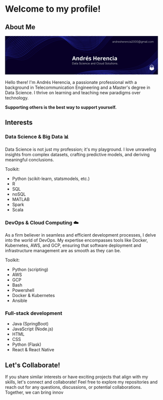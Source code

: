 # Welcome to my profile!

## About Me

![Profile Image](banner.png)

Hello there! I'm Andrés Herencia, a passionate professional with a background in Telecommunication Engineering and a Master's degree in Data Science. I thrive on learning and teaching new paradigms over technology. 

**Supporting others is the best way to support yourself.**

## Interests

### Data Science & Big Data 📊
Data Science is not just my profession; it's my playground. I love unraveling insights from complex datasets, crafting predictive models, and deriving meaningful conclusions.

Toolkit: 
- Python (scikit-learn, statsmodels, etc.)
- R
- SQL
- noSQL
- MATLAB
- Spark
- Scala

### DevOps & Cloud Computing ☁️
As a firm believer in seamless and efficient development processes, I delve into the world of DevOps. My expertise encompasses tools like Docker, Kubernetes, AWS, and GCP, ensuring that software deployment and infrastructure management are as smooth as they can be.

Toolkit: 
- Python (scripting)
- AWS
- GCP
- Bash
- Powershell
- Docker & Kubernetes
- Ansible

### Full-stack development
- Java (SpringBoot)
- JavaScript (Node.js)
- HTML
- CSS
- Python (Flask)
- React & React Native

## Let's Collaborate!

If you share similar interests or have exciting projects that align with my skills, let's connect and collaborate! Feel free to explore my repositories and reach out for any questions, discussions, or potential collaborations. Together, we can bring innov
